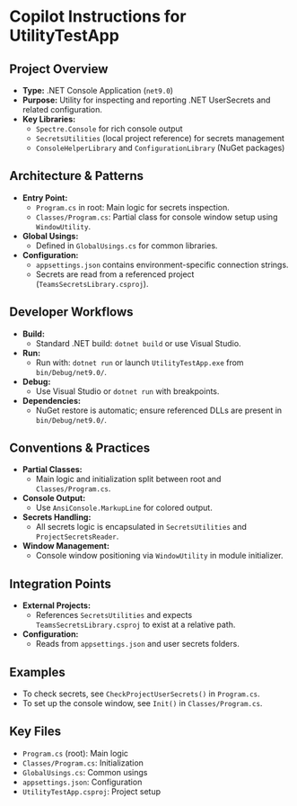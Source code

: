 # Copilot Instructions for UtilityTestApp

## Project Overview
- **Type:** .NET Console Application (`net9.0`)
- **Purpose:** Utility for inspecting and reporting .NET UserSecrets and related configuration.
- **Key Libraries:**
  - `Spectre.Console` for rich console output
  - `SecretsUtilities` (local project reference) for secrets management
  - `ConsoleHelperLibrary` and `ConfigurationLibrary` (NuGet packages)

## Architecture & Patterns
- **Entry Point:**
  - `Program.cs` in root: Main logic for secrets inspection.
  - `Classes/Program.cs`: Partial class for console window setup using `WindowUtility`.
- **Global Usings:**
  - Defined in `GlobalUsings.cs` for common libraries.
- **Configuration:**
  - `appsettings.json` contains environment-specific connection strings.
  - Secrets are read from a referenced project (`TeamsSecretsLibrary.csproj`).

## Developer Workflows
- **Build:**
  - Standard .NET build: `dotnet build` or use Visual Studio.
- **Run:**
  - Run with: `dotnet run` or launch `UtilityTestApp.exe` from `bin/Debug/net9.0/`.
- **Debug:**
  - Use Visual Studio or `dotnet run` with breakpoints.
- **Dependencies:**
  - NuGet restore is automatic; ensure referenced DLLs are present in `bin/Debug/net9.0/`.

## Conventions & Practices
- **Partial Classes:**
  - Main logic and initialization split between root and `Classes/Program.cs`.
- **Console Output:**
  - Use `AnsiConsole.MarkupLine` for colored output.
- **Secrets Handling:**
  - All secrets logic is encapsulated in `SecretsUtilities` and `ProjectSecretsReader`.
- **Window Management:**
  - Console window positioning via `WindowUtility` in module initializer.

## Integration Points
- **External Projects:**
  - References `SecretsUtilities` and expects `TeamsSecretsLibrary.csproj` to exist at a relative path.
- **Configuration:**
  - Reads from `appsettings.json` and user secrets folders.

## Examples
- To check secrets, see `CheckProjectUserSecrets()` in `Program.cs`.
- To set up the console window, see `Init()` in `Classes/Program.cs`.

## Key Files
- `Program.cs` (root): Main logic
- `Classes/Program.cs`: Initialization
- `GlobalUsings.cs`: Common usings
- `appsettings.json`: Configuration
- `UtilityTestApp.csproj`: Project setup

